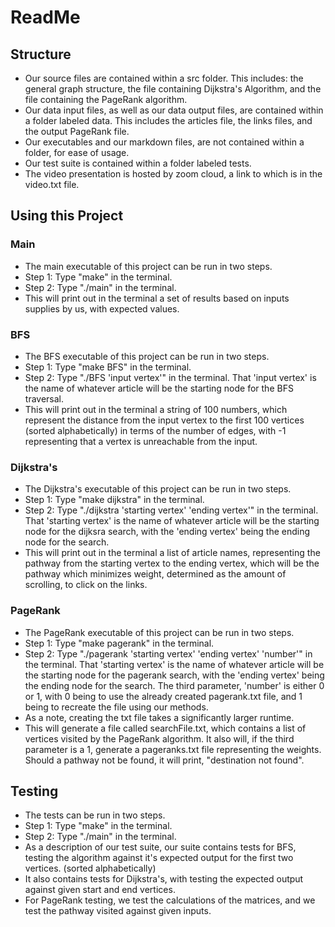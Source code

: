 
# ReadMe

## Structure
* Our source files are contained within a src folder. This includes: the general graph structure, the file containing Dijkstra's Algorithm, and the file containing the PageRank algorithm.
* Our data input files, as well as our data output files, are contained within a folder labeled data. This includes the articles file, the links files, and the output PageRank file.
* Our executables and our markdown files, are not contained within a folder, for ease of usage.
* Our test suite is contained within a folder labeled tests.
* The video presentation is hosted by zoom cloud, a link to which is in the video.txt file.

## Using this Project

### Main
* The main executable of this project can be run in two steps.
* Step 1: Type "make" in the terminal.
* Step 2: Type "./main" in the terminal.
* This will print out in the terminal a set of results based on inputs supplies by us, with expected values.

### BFS
* The BFS executable of this project can be run in two steps.
* Step 1: Type "make BFS" in the terminal.
* Step 2: Type "./BFS 'input vertex'" in the terminal. That 'input vertex' is the name of whatever article will be the starting node for the BFS traversal.
* This will print out in the terminal a string of 100 numbers, which represent the distance from the input vertex to the first 100 vertices (sorted alphabetically) in terms of the number of edges, with -1 representing that a vertex is unreachable from the input.

### Dijkstra's
* The Dijkstra's executable of this project can be run in two steps.
* Step 1: Type "make dijkstra" in the terminal.
* Step 2: Type "./dijkstra 'starting vertex' 'ending vertex'" in the terminal. That 'starting vertex' is the name of whatever article will be the starting node for the dijksra search, with the 'ending vertex' being the ending node for the search.
* This will print out in the terminal a list of article names, representing the pathway from the starting vertex to the ending vertex, which will be the pathway which minimizes weight, determined as the amount of scrolling, to click on the links.

### PageRank
* The PageRank executable of this project can be run in two steps.
* Step 1: Type "make pagerank" in the terminal.
* Step 2: Type "./pagerank 'starting vertex' 'ending vertex' 'number'" in the terminal. That 'starting vertex' is the name of whatever article will be the starting node for the pagerank search, with the 'ending vertex' being the ending node for the search. The third parameter, 'number' is either 0 or 1, with 0 being to use the already created pagerank.txt file, and 1 being to recreate the file using our methods.
* As a note, creating the txt file takes a significantly larger runtime.
* This will generate a file called searchFile.txt, which contains a list of vertices visited by the PageRank algorithm. It also will, if the third parameter is a 1, generate a pageranks.txt file representing the weights. Should a pathway not be found, it will print, "destination not found".

## Testing

* The tests can be run in two steps.
* Step 1: Type "make" in the terminal.
* Step 2: Type "./main" in the terminal.
* As a description of our test suite, our suite contains tests for BFS, testing the algorithm against it's expected output for the first two vertices. (sorted alphabetically)
* It also contains tests for Dijkstra's, with testing the expected output against given start and end vertices.
* For PageRank testing, we test the calculations of the matrices, and we test the pathway visited against given inputs.
